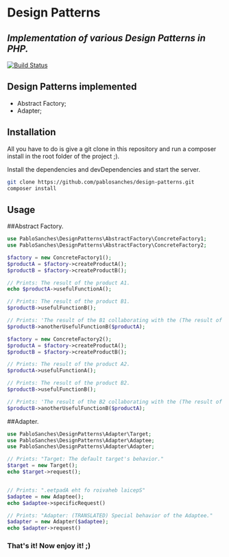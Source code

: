 # Design Patterns
## _Implementation of various Design Patterns in PHP._

[![Build Status](https://travis-ci.org/pablosanches/design-patterns.svg?branch=master)](https://travis-ci.org/pablosanches/design-patterns)

## Design Patterns implemented

- Abstract Factory;
- Adapter;

## Installation

All you have to do is give a git clone in this repository and run a composer install in the root folder of the project ;).

Install the dependencies and devDependencies and start the server.

```sh
git clone https://github.com/pablosanches/design-patterns.git
composer install
```

## Usage

##Abstract Factory.
```php
use PabloSanches\DesignPatterns\AbstractFactory\ConcreteFactory1;
use PabloSanches\DesignPatterns\AbstractFactory\ConcreteFactory2;

$factory = new ConcreteFactory1();
$productA = $factory->createProductA();
$productB = $factory->createProductB();

// Prints: The result of the product A1.
echo $productA->usefulFunctionA();

// Prints: The result of the product B1.
$productB->usefulFunctionB();

// Prints: 'The result of the B1 collaborating with the (The result of the product A1.)
$productB->anotherUsefulFunctionB($productA);

$factory = new ConcreteFactory2();
$productA = $factory->createProductA();
$productB = $factory->createProductB();

// Prints: The result of the product A2.
$productA->usefulFunctionA();

// Prints: The result of the product B2.
$productB->usefulFunctionB();

// Prints: 'The result of the B2 collaborating with the (The result of the product A2.)
$productB->anotherUsefulFunctionB($productA);
```

##Adapter.
```php
use PabloSanches\DesignPatterns\Adapter\Target;
use PabloSanches\DesignPatterns\Adapter\Adaptee;
use PabloSanches\DesignPatterns\Adapter\Adapter;

// Prints: "Target: The default target's behavior."
$target = new Target();
echo $target->request();


// Prints: ".eetpadA eht fo roivaheb laicepS"
$adaptee = new Adaptee();
echo $adaptee->specificRequest()

// Prints: "Adapter: (TRANSLATED) Special behavior of the Adaptee."
$adapter = new Adapter($adaptee);
echo $adapter->request()
```

### That's it! Now enjoy it! ;)